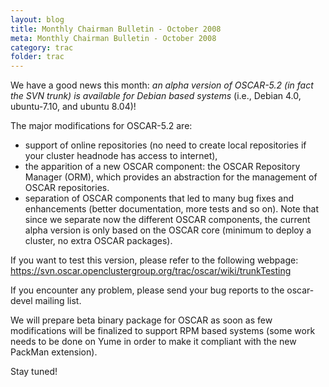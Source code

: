 ```yaml
---
layout: blog
title: Monthly Chairman Bulletin - October 2008
meta: Monthly Chairman Bulletin - October 2008
category: trac
folder: trac
---
```

<!-- Name: chairman_bulletin_oct08 -->
<!-- Version: 3 -->
<!-- Last-Modified: 2008/10/05 10:28:30 -->
<!-- Author: valleegr -->

We have a good news this month: *an alpha version of OSCAR-5.2 (in fact the SVN trunk) is available for Debian based systems* (i.e., Debian 4.0, ubuntu-7.10, and ubuntu 8.04)!

The major modifications for OSCAR-5.2 are:
 - support of online repositories (no need to create local repositories if your cluster headnode has access to internet),
 - the apparition of a new OSCAR component: the OSCAR Repository Manager (ORM), which provides an abstraction for the management of OSCAR repositories.
 - separation of OSCAR components that led to many bug fixes and enhancements (better documentation, more tests and so on).
Note that since we separate now the different OSCAR components, the current alpha version is only based on the OSCAR core (minimum to deploy a cluster, no extra OSCAR packages).

If you want to test this version, please refer to the following webpage:
https://svn.oscar.openclustergroup.org/trac/oscar/wiki/trunkTesting

If you encounter any problem, please send your bug reports to the oscar-devel mailing list.

We will prepare beta binary package for OSCAR as soon as few modifications will be finalized to support RPM based systems (some work needs to be done on Yume in order to make it compliant with the new PackMan extension). 

Stay tuned!

